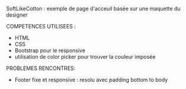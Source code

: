 SoftLikeCotton : exemple de page d'acceuil basée sur une maquette du designer

COMPETENCES UTILISEES :
- HTML
- CSS
- Bootstrap pour le responsive
- utilisation de color picker pour trouver la couleur imposée

PROBLEMES RENCONTRES:

- Footer fixe et responsive : resolu avec padding bottom to body

